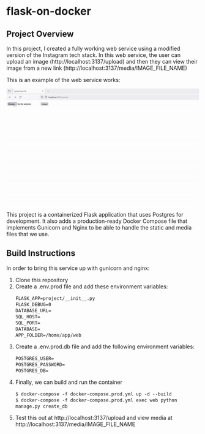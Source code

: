 # flask-on-docker

## Project Overview
In this project, I created a fully working web service using a modified version of the Instagram tech stack. In this web service, the user can upload an image (http://localhost:3137/upload) and then they can view their image from a new link (http://localhost:3137/media/IMAGE_FILE_NAME)

This is an example of the web service works:

<img src=flask_docker.gif />

This project is a containerized Flask application that uses Postgres for development. It also adds a production-ready Docker Compose file that implements Gunicorn and Nginx to be able to handle the static and media files that we use.

## Build Instructions

In order to bring this service up with gunicorn and nginx:

1. Clone this repository
2. Create a .env.prod file and add these environment variables:
    ```
    FLASK_APP=project/__init__.py
    FLASK_DEBUG=0
    DATABASE_URL=
    SQL_HOST=
    SQL_PORT=
    DATABASE=
    APP_FOLDER=/home/app/web
    ```
3. Create a .env.prod.db file and add the following environment variables:
    ```
    POSTGRES_USER=
    POSTGRES_PASSWORD=
    POSTGRES_DB=
    ```
4. Finally, we can build and run the container
    ```
    $ docker-compose -f docker-compose.prod.yml up -d --build
    $ docker-compose -f docker-compose.prod.yml exec web python manage.py create_db
    ```
5. Test this out at http://localhost:3137/upload and view media at http://localhost:3137/media/IMAGE_FILE_NAME

